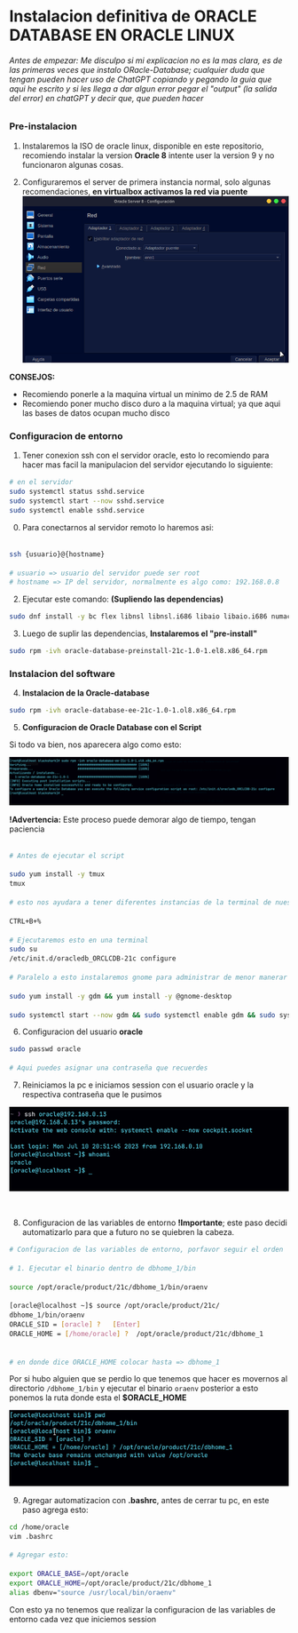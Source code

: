 # Instalacion definitiva de ORACLE DATABASE EN **ORACLE LINUX**


###### Antes de empezar: Me disculpo si mi explicacion no es la mas clara, es de las primeras veces que instalo ORacle-Database; cualquier duda que tengan pueden hacer uso de ChatGPT copiando y pegando la guia que aqui he escrito y si les llega a dar algun error pegar el "output" (la salida del error) en chatGPT y decir que, que pueden hacer

### Pre-instalacion

1. Instalaremos la ISO de oracle linux, disponible en este repositorio,
   recomiendo instalar la version **Oracle 8** intente user la version 9 y no
   funcionaron algunas cosas.


2. Configuraremos el server de primera instancia normal, solo algunas
   recomendaciones, **en virtualbox activamos la red via puente**
   ![red](/img/Captura%20de%20pantalla_2023-07-10_01-58-27.png)

**CONSEJOS:** 
- Recomiendo ponerle a la maquina virtual un minimo de 2.5 de RAM
- Recomiendo poner mucho disco duro a la maquina virtual; ya que aqui las bases de datos ocupan mucho disco

### Configuracion de entorno 

1. Tener conexion ssh con el servidor oracle, esto lo recomiendo para hacer mas facil la manipulacion del servidor ejecutando lo siguiente:


```bash
# en el servidor
sudo systemctl status sshd.service
sudo systemctl start --now sshd.service
sudo systemctl enable sshd.service
```

0. Para conectarnos al servidor remoto lo haremos asi: 

```bash

ssh {usuario}@{hostname}

# usuario => usuario del servidor puede ser root
# hostname => IP del servidor, normalmente es algo como: 192.168.0.8

```

2. Ejecutar este comando: **(Supliendo las dependencias)**


```bash
sudo dnf install -y bc flex libnsl libnsl.i686 libaio libaio.i686 numactl.x86_64 numactl-libs.x86_64 unixODBC.x86_64 bind-utils binutils compat-openssl10 glibc-devel ksh make nfs-utils policycoreutils-python-utils sysstat xorg-x11-utils xorg-x11-xauth

```

3. Luego de suplir las dependencias, **Instalaremos el "pre-install"**


```bash
sudo rpm -ivh oracle-database-preinstall-21c-1.0-1.el8.x86_64.rpm

```

### Instalacion del software

4. **Instalacion de la Oracle-database**


```bash
sudo rpm -ivh oracle-database-ee-21c-1.0-1.ol8.x86_64.rpm

```

5. **Configuracion de Oracle Database con el Script**

Si todo va bien, nos aparecera algo como esto: 

![texto](/img/Captura%20de%20pantalla_2023-07-10_02-08-38.png)

**!Advertencia:** Este proceso puede demorar algo de tiempo, tengan paciencia

```bash

# Antes de ejecutar el script

sudo yum install -y tmux
tmux

# esto nos ayudara a tener diferentes instancias de la terminal de nuestro server

CTRL+B+%

# Ejecutaremos esto en una terminal
sudo su
/etc/init.d/oracledb_ORCLCDB-21c configure

# Paralelo a esto instalaremos gnome para administrar de menor manerar a oracle database

sudo yum install -y gdm && yum install -y @gnome-desktop

sudo systemctl start --now gdm && sudo systemctl enable gdm && sudo systemctl set-default graphical.target
```

6. Configuracion del usuario **oracle**


```bash
sudo passwd oracle

# Aqui puedes asignar una contraseña que recuerdes
```


7. Reiniciamos la pc e iniciamos session con el usuario oracle y la respectiva contraseña que le pusimos


![conexion](/img/sshBuena.png)

<br>

8. Configuracion de las variables de entorno **!Importante**; este paso decidi automatizarlo para que a futuro no se quiebren la cabeza.


```bash
# Configuracion de las variables de entorno, porfavor seguir el orden

# 1. Ejecutar el binario dentro de dbhome_1/bin

source /opt/oracle/product/21c/dbhome_1/bin/oraenv 

[oracle@localhost ~]$ source /opt/oracle/product/21c/
dbhome_1/bin/oraenv 
ORACLE_SID = [oracle] ?   [Enter]
ORACLE_HOME = [/home/oracle] ?  /opt/oracle/product/21c/dbhome_1


# en donde dice ORACLE_HOME colocar hasta => dbhome_1

```

Por si hubo alguien que se perdio lo que tenemos que hacer es movernos al directorio `/dbhome_1/bin` y ejecutar el binario `oraenv` posterior a esto ponemos la ruta donde esta el **$ORACLE_HOME** 


![oraenv](/img/configuracionDeOraEnv.png)


9. Agregar automatizacion con **.bashrc**, antes de cerrar tu pc, en este paso agrega esto:


```bash
cd /home/oracle
vim .bashrc

# Agregar esto:

export ORACLE_BASE=/opt/oracle
export ORACLE_HOME=/opt/oracle/product/21c/dbhome_1
alias dbenv="source /usr/local/bin/oraenv"

```


Con esto ya no tenemos que realizar la configuracion de las variables de entorno cada vez que iniciemos session
